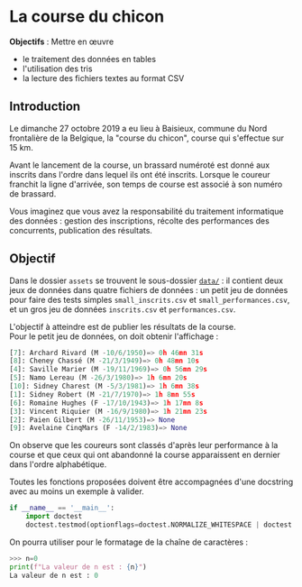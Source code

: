 La course du chicon
===================


**Objectifs** : Mettre en œuvre

-   le traitement des données en tables
-   l'utilisation des tris
-   la lecture des fichiers textes au format CSV


Introduction
------------

Le dimanche 27 octobre 2019 a eu lieu à Baisieux, commune du Nord frontalière de la Belgique, la "course du chicon", course qui s'effectue sur 15 km.

Avant le lancement de la course, un brassard numéroté est donné aux inscrits dans l'ordre dans lequel ils ont été inscrits. Lorsque le coureur franchit la ligne d'arrivée, son temps de course est associé à son numéro de brassard.

Vous imaginez que vous avez la responsabilité du traitement informatique des données : gestion des inscriptions, récolte des performances des concurrents, publication des résultats.

Objectif
-----------

Dans le dossier `assets` se trouvent le sous-dossier [`data/`](./data) : il contient deux jeux de données dans quatre fichiers de données : un petit jeu  de données pour faire des tests simples `small_inscrits.csv` et `small_performances.csv`, et un gros jeu de données `inscrits.csv` et `performances.csv`.


L'objectif à atteindre est de publier les résultats de la course.   
Pour le petit jeu de données, on doit obtenir l'affichage :

```python
[7]: Archard Rivard (M -10/6/1950)=> 0h 46mn 31s
[8]: Cheney Chassé (M -21/3/1949)=> 0h 48mn 10s
[4]: Saville Marier (M -19/11/1969)=> 0h 56mn 29s
[5]: Namo Lereau (M -26/3/1980)=> 1h 6mn 20s
[10]: Sidney Charest (M -5/3/1981)=> 1h 6mn 38s
[1]: Sidney Robert (M -21/7/1970)=> 1h 8mn 55s
[6]: Romaine Hughes (F -17/10/1943)=> 1h 17mn 8s
[3]: Vincent Riquier (M -16/9/1980)=> 1h 21mn 23s
[2]: Paien Gilbert (M -26/11/1953)=> None
[9]: Avelaine CinqMars (F -14/2/1983)=> None
```  
   
On observe que les coureurs sont classés d'après leur performance à la course et que ceux qui ont abandonné la course apparaissent en dernier dans l'ordre alphabétique.

Toutes les fonctions proposées doivent être accompagnées d'une docstring avec au moins un exemple à valider.

```python
if __name__ == '__main__':
    import doctest
    doctest.testmod(optionflags=doctest.NORMALIZE_WHITESPACE | doctest.ELLIPSIS, verbose=True)
```  
    
On pourra utiliser pour le formatage de la chaîne de caractères :

```python
>>> n=0
print(f"La valeur de n est : {n}")
La valeur de n est : 0
``` 